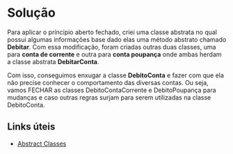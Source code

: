 
# Solução

Para aplicar o príncipio aberto fechado, criei uma classe abstrata no qual possui algumas informações base dado elas uma método abstrato chamado **Debitar**. 
Com essa modificação, foram criadas outras duas classes, uma para **conta de corrente** e outra para **conta poupança** onde ambas herdam a classe abstrata **DebitarConta**.

Com isso, conseguimos enxugar a classe **DebitoConta** e fazer com que ela não precise conhecer o comportamento das diversas contas. Ou seja, vamos FECHAR as classes DebitoContaCorrente e DebitoPoupança para mudanças e caso outras regras surjam para serem utilizadas na classe DebitoConta.

## Links úteis

 - [Abstract Classes](https://www.macoratti.net/12/06/c_caip1.htm)